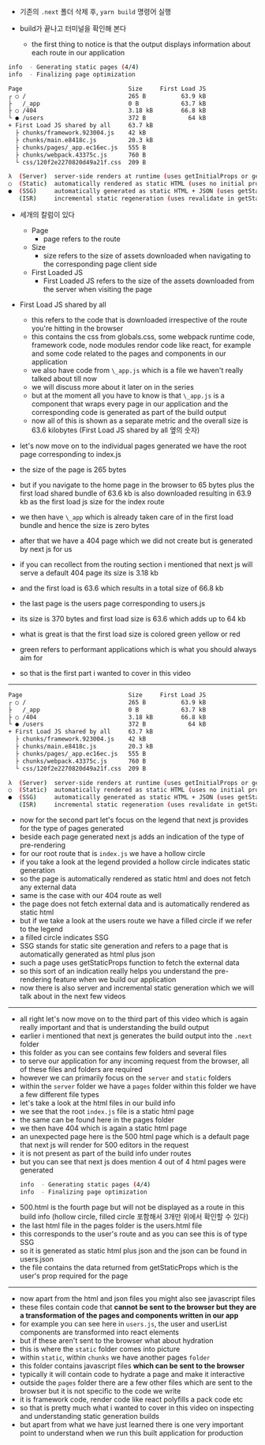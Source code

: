 - 기존의 `.next` 폴더 삭제 후, `yarn build` 명령어 실행

- build가 끝나고 터미널을 확인해 본다
  - the first thing to notice is that the output displays information about each route in our application

```bash
info  - Generating static pages (4/4)
info  - Finalizing page optimization

Page                              Size     First Load JS
┌ ○ /                             265 B          63.9 kB
├   /_app                         0 B            63.7 kB
├ ○ /404                          3.18 kB        66.8 kB
└ ● /users                        372 B            64 kB
+ First Load JS shared by all     63.7 kB
  ├ chunks/framework.923004.js    42 kB
  ├ chunks/main.e8418c.js         20.3 kB
  ├ chunks/pages/_app.ec16ec.js   555 B
  ├ chunks/webpack.43375c.js      760 B
  └ css/120f2e2270820d49a21f.css  209 B

λ  (Server)  server-side renders at runtime (uses getInitialProps or getServerSideProps)
○  (Static)  automatically rendered as static HTML (uses no initial props)
●  (SSG)     automatically generated as static HTML + JSON (uses getStaticProps)
   (ISR)     incremental static regeneration (uses revalidate in getStaticProps)
```

- 세개의 칼럼이 있다

  - Page
    - page refers to the route
  - Size
    - size refers to the size of assets downloaded when navigating to the corresponding page client side
  - First Loaded JS
    - First Loaded JS refers to the size of the assets downloaded from the server when visiting the page

- First Load JS shared by all

  - this refers to the code that is downloaded irrespective of the route you're hitting in the browser
  - this contains the css from globals.css, some webpack runtime code, framework code, node modules rendor code like react, for example and some code related to the pages and components in our application
  - we also have code from `\_app.js` which is a file we haven't really talked about till now
  - we will discuss more about it later on in the series
  - but at the moment all you have to know is that `\_app.js` is a component that wraps every page in our application and the corresponding code is generated as part of the build output
  - now all of this is shown as a separate metric and the overall size is 63.6 kilobytes (First Load JS shared by all 옆의 숫자)

- let's now move on to the individual pages generated we have the root page corresponding to index.js
- the size of the page is 265 bytes
- but if you navigate to the home page in the browser to 65 bytes plus the first load shared bundle of 63.6 kb is also downloaded resulting in 63.9 kb as the first load js size for the index route
- we then have `\_app` which is already taken care of in the first load bundle and hence the size is zero bytes
- after that we have a 404 page which we did not create but is generated by next js for us
- if you can recollect from the routing section i mentioned that next js will serve a default 404 page its size is 3.18 kb
- and the first load is 63.6 which results in a total size of 66.8 kb
- the last page is the users page corresponding to users.js
- its size is 370 bytes and first load size is 63.6 which adds up to 64 kb
- what is great is that the first load size is colored green yellow or red
- green refers to performant applications which is what you should always aim for
- so that is the first part i wanted to cover in this video

---

```bash
Page                              Size     First Load JS
┌ ○ /                             265 B          63.9 kB
├   /_app                         0 B            63.7 kB
├ ○ /404                          3.18 kB        66.8 kB
└ ● /users                        372 B            64 kB
+ First Load JS shared by all     63.7 kB
  ├ chunks/framework.923004.js    42 kB
  ├ chunks/main.e8418c.js         20.3 kB
  ├ chunks/pages/_app.ec16ec.js   555 B
  ├ chunks/webpack.43375c.js      760 B
  └ css/120f2e2270820d49a21f.css  209 B

λ  (Server)  server-side renders at runtime (uses getInitialProps or getServerSideProps)
○  (Static)  automatically rendered as static HTML (uses no initial props)
●  (SSG)     automatically generated as static HTML + JSON (uses getStaticProps)
   (ISR)     incremental static regeneration (uses revalidate in getStaticProps)
```

- now for the second part let's focus on the legend that next js provides for the type of pages generated
- beside each page generated next js adds an indication of the type of pre-rendering
- for our root route that is `index.js` we have a hollow circle
- if you take a look at the legend provided a hollow circle indicates static generation
- so the page is automatically rendered as static html and does not fetch any external data
- same is the case with our 404 route as well
- the page does not fetch external data and is automatically rendered as static html
- but if we take a look at the users route we have a filled circle if we refer to the legend
- a filled circle indicates SSG
- SSG stands for static site generation and refers to a page that is automatically generated as html plus json
- such a page uses getStaticProps function to fetch the external data
- so this sort of an indication really helps you understand the pre-rendering feature when we build our application
- now there is also server and incremental static generation which we will talk about in the next few videos

---

- all right let's now move on to the third part of this video which is again really important and that is understanding the build output
- earlier i mentioned that next js generates the build output into the `.next` folder
- this folder as you can see contains few folders and several files
- to serve our application for any incoming request from the browser, all of these files and folders are required
- however we can primarily focus on the `server` and `static` folders
- within the `server` folder we have a `pages` folder within this folder we have a few different file types
- let's take a look at the html files in our build info
- we see that the root `index.js` file is a static html page
- the same can be found here in the pages folder
- we then have 404 which is again a static html page
- an unexpected page here is the 500 html page which is a default page that next js will render for 500 editors in the request
- it is not present as part of the build info under routes
- but you can see that next js does mention 4 out of 4 html pages were generated
  ```bash
  info  - Generating static pages (4/4)
  info  - Finalizing page optimization
  ```
- 500.html is the fourth page but will not be displayed as a route in this build info (hollow circle, filled circle  포함해서 3개만 위에서 확인할 수 있다)
- the last html file in the pages folder is the users.html file
- this corresponds to the user's route and as you can see this is of type SSG
- so it is generated as static html plus json and the json can be found in users.json
- the file contains the data returned from getStaticProps which is the user's prop required for the page

---

- now apart from the html and json files you might also see javascript files
- these files contain code that **cannot be sent to the browser but they are a transformation of the pages and components written in our app**
- for example you can see here in `users.js`, the user and userList components are transformed into react elements
- but if these aren't sent to the browser what about hydration
- this is where the `static` folder comes into picture
- within `static`,  within `chunks` we have another pages `folder`
- this folder contains javascript files **which can be sent to the browser**
- typically it will contain code to hydrate a page and make it interactive
- outside the `pages` folder there are a few other files which are sent to the browser but it is not specific to the code we write
- it is framework code, render code like react polyfills a pack code etc
- so that is pretty much what i wanted to cover in this video on inspecting and understanding static generation builds
- but apart from what we have just learned there is one very important point to understand when we run this built application for production

